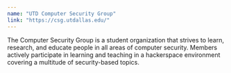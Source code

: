 ```yaml
---
name: "UTD Computer Security Group"
link: "https://csg.utdallas.edu/"
---
```

The Computer Security Group is a student organization that strives to learn, research, and educate people in all areas of computer security. Members actively participate in learning and teaching in a hackerspace environment covering a multitude of security-based topics. 
